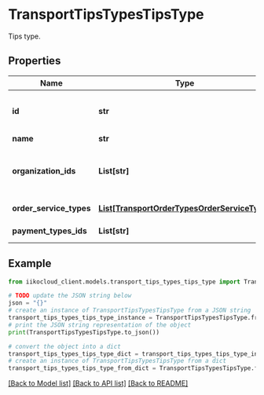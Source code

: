 # TransportTipsTypesTipsType

Tips type.

## Properties

Name | Type | Description | Notes
------------ | ------------- | ------------- | -------------
**id** | **str** | Tips type ID.                Can be obtained by &#x60;/api/1/tips_types&#x60; operation. | 
**name** | **str** | Tips type name. | 
**organization_ids** | **List[str]** | Supported organizations IDs.                Can be obtained by &#x60;/api/1/organizations&#x60; operation. | 
**order_service_types** | [**List[TransportOrderTypesOrderServiceType]**](TransportOrderTypesOrderServiceType.md) | Supported order service types. | 
**payment_types_ids** | **List[str]** | Supported payment types IDs. | 

## Example

```python
from iikocloud_client.models.transport_tips_types_tips_type import TransportTipsTypesTipsType

# TODO update the JSON string below
json = "{}"
# create an instance of TransportTipsTypesTipsType from a JSON string
transport_tips_types_tips_type_instance = TransportTipsTypesTipsType.from_json(json)
# print the JSON string representation of the object
print(TransportTipsTypesTipsType.to_json())

# convert the object into a dict
transport_tips_types_tips_type_dict = transport_tips_types_tips_type_instance.to_dict()
# create an instance of TransportTipsTypesTipsType from a dict
transport_tips_types_tips_type_from_dict = TransportTipsTypesTipsType.from_dict(transport_tips_types_tips_type_dict)
```
[[Back to Model list]](../README.md#documentation-for-models) [[Back to API list]](../README.md#documentation-for-api-endpoints) [[Back to README]](../README.md)


